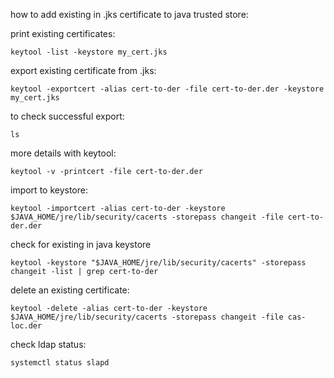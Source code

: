 how to add existing in .jks certificate to java trusted store:

print existing certificates:
```
keytool -list -keystore my_cert.jks
```
export existing certificate from .jks:
```
keytool -exportcert -alias cert-to-der -file cert-to-der.der -keystore my_cert.jks
```
to check successful export:
```
ls
```
more details with keytool:
```
keytool -v -printcert -file cert-to-der.der
```
import to keystore:
```
keytool -importcert -alias cert-to-der -keystore $JAVA_HOME/jre/lib/security/cacerts -storepass changeit -file cert-to-der.der
```
check for existing in java keystore
```
keytool -keystore "$JAVA_HOME/jre/lib/security/cacerts" -storepass changeit -list | grep cert-to-der
```
delete an existing certificate:
```
keytool -delete -alias cert-to-der -keystore $JAVA_HOME/jre/lib/security/cacerts -storepass changeit -file cas-loc.der
```
check ldap status:
```
systemctl status slapd
```
